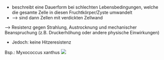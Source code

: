 - beschreibt eine Dauerform bei schlechten Lebensbedingungen, welche die gesamte Zelle in diesen Fruchtkörper/Zyste umwandelt 
- --> sind dann Zellen mit verdickten Zellwand 

--> Resistenz gegen Strahlung, Austrocknung und mechanischer Beanspruchung (z.B. Druckerhöhung oder andere physische Einwirkungen) 
- Jedoch: keine Hitzeresistenz 

Bsp.: Myxococcus xanthus
![](Pasted%20image%2020231209110748.png)
